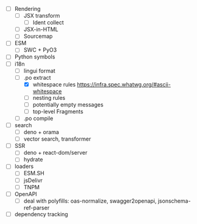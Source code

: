 - [ ] Rendering
  - [ ] JSX transform
    - [ ] Ident collect
  - [ ] JSX-in-HTML
  - [ ] Sourcemap
- [ ] ESM
  - [ ] SWC + PyO3
- [ ] Python symbols
- [ ] i18n
  - [ ] lingui format
  - [ ] .po extract
    - [x] whitespace rules https://infra.spec.whatwg.org/#ascii-whitespace
    - [ ] nesting rules
    - [ ] potentially empty messages
    - [ ] top-level Fragments
  - [ ] .po compile
- [ ] search
  - [ ] deno + orama
  - [ ] vector search, transformer
- [ ] SSR
  - [ ] deno + react-dom/server
  - [ ] hydrate
- [ ] loaders
  - [ ] ESM.SH
  - [ ] jsDelivr
  - [ ] TNPM
- [ ] OpenAPI
  - [ ] deal with polyfills: oas-normalize, swagger2openapi, jsonschema-ref-parser
- [ ] dependency tracking
